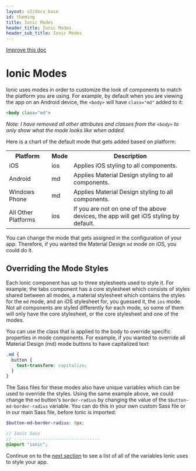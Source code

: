 ```yaml
---
layout: v2/docs_base
id: theming
title: Ionic Modes
header_title: Ionic Modes
header_sub_title: Ionic Modes
---
```

<div class="improve-docs">
  <a href='https://github.com/driftyco/ionic-site/edit/master/docs/v2/theming/ionic-modes/index.md'>
    Improve this doc
  </a>
</div>

<h1 class="title">Ionic Modes</h1>

Ionic uses modes in order to customize the look of components to match the platform you are using. For example, by default when you are viewing the app on an Android device, the `<body>` will have `class="md"` added to it:

```html
<body class="md">
```

<em>Note: I have removed all other attributes and classes from the `<body>` to only show what the mode looks like when added.</em>

Here is a chart of the default mode that gets added based on platform:

<table class="table">
  <tr>
    <th>Platform</th>
    <th>Mode</th>
    <th>Description</th>
  </tr>
  <tr>
    <td>iOS</td>
    <td>ios</td>
    <td>Applies iOS styling to all components.</td>
  </tr>
  <tr>
    <td>Android</td>
    <td>md</td>
    <td>Applies Material Design styling to all components.</td>
  </tr>  
  <tr>
    <td>Windows Phone</td>
    <td>md</td>
    <td>Applies Material Design styling to all components.</td>
  </tr>  
  <tr>
    <td>All Other Platforms</td>
    <td>ios</td>
    <td>If you are not on one of the above devices, the app will get iOS styling by default.</td>
  </tr>
</table>

You can change the mode that gets assigned in the configuration of your app. Therefore, if you wanted the Material Design `md` mode on iOS, you could do it.

<h2>Overriding the Mode Styles</h2>

Each Ionic component has up to three stylesheets used to style it. For example, the tabs component has a core stylesheet which consists of styles shared between all modes, a material stylesheet which contains the styles for the `md` mode, and an iOS stylesheet for, you guessed it, the `ios` mode. Not all components are styled differently for each mode, so some of them will only have the core stylesheet, or the core stylesheet and one of the modes.  

You can use the class that is applied to the body to override specific properties in mode components. For example, if you wanted to override all Material Design (md) mode buttons to have capitalized text:

```scss
.md {
  button {
    text-transform: capitalize;
  }
}
```

The Sass files for these modes also have unique variables which can be used to override the styles. Using the same example above, we could change the `md` button's `border-radius` by changing the value of the `$button-md-border-radius` variable. You can do this in your own custom Sass file or in our main Sass file, before Ionic is imported:

```scss
$button-md-border-radius: 8px;

// Ionic Sass
// ---------------------------------
@import "ionic";
```

Continue on to the [next section](../ionic-variables) to see a list of all of the variables Ionic uses to style your app.
